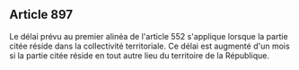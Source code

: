 Article 897
----
Le délai prévu au premier alinéa de l'article 552 s'applique lorsque la partie
citée réside dans la collectivité territoriale. Ce délai est augmenté d'un mois
si la partie citée réside en tout autre lieu du territoire de la République.
